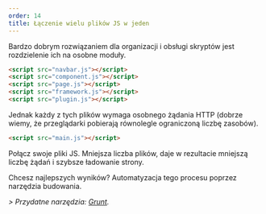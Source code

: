 ```yaml
---
order: 14
title: Łączenie wielu plików JS w jeden
---
```


Bardzo dobrym rozwiązaniem dla organizacji i obsługi skryptów jest rozdzielenie ich na osobne moduły.

```html
<script src="navbar.js"></script>
<script src="component.js"></script>
<script src="page.js"></script>
<script src="framework.js"></script>
<script src="plugin.js"></script>
```

Jednak każdy z tych plików wymaga osobnego żądania HTTP (dobrze wiemy, że przeglądarki pobierają równolegle ograniczoną liczbę zasobów).

```html
<script src="main.js"></script>
```

Połącz swoje pliki JS. Mniejsza liczba plików, daje w rezultacie mniejszą liczbę żądań i szybsze ładowanie strony.

Chcesz najlepszych wyników? Automatyzacja tego procesu poprzez narzędzia budowania.

*> Przydatne narzędzia: [Grunt](http://gruntjs.com/).*
